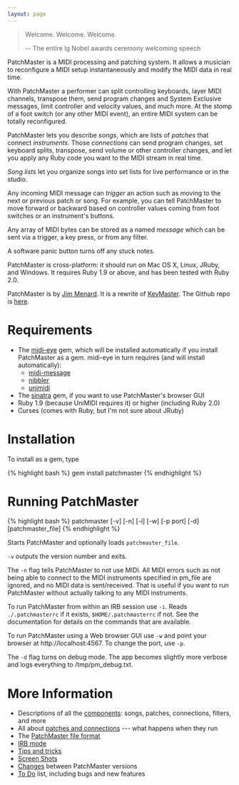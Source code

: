 ```yaml
---
layout: page
---
```


> Welcome. Welcome. Welcome.
> 
> -- The entire Ig Nobel awards ceremony welcoming speech

PatchMaster is a MIDI processing and patching system. It allows a musician
to reconfigure a MIDI setup instantaneously and modify the MIDI data in real
time.

With PatchMaster a performer can split controlling keyboards, layer MIDI
channels, transpose them, send program changes and System Exclusive
messages, limit controller and velocity values, and much more. At the stomp
of a foot switch (or any other MIDI event), an entire MIDI system can be
totally reconfigured.

PatchMaster lets you describe _songs_, which are lists of _patches_ that
connect _instruments_. Those _connections_ can send program changes, set
keyboard splits, transpose, send volume or other controller changes, and let
you apply any Ruby code you want to the MIDI stream in real time.

_Song lists_ let you organize songs into set lists for live performance or
in the studio.

Any incoming MIDI message can _trigger_ an action such as moving to the next
or previous patch or song. For example, you can tell PatchMaster to move
forward or backward based on controller values coming from foot switches or
an instrument's buttons.

Any array of MIDI bytes can be stored as a named _message_ which can be sent
via a trigger, a key press, or from any filter.

A software panic button turns off any stuck notes.

PatchMaster is cross-platform: it should run on Mac OS X, Linux, JRuby, and
Windows. It requires Ruby 1.9 or above, and has been tested with Ruby 2.0.

PatchMaster is by [Jim Menard](mailto:jim@jimmenard.com). It is a rewrite of
[KeyMaster](http://jimmenard.com/projects/keymaster/). The Github repo is
[here](https://github.com/jimm/patchmaster).

# Requirements

- The [midi-eye](https://github.com/arirusso/midi-eye) gem, which will be
  installed automatically if you install PatchMaster as a gem. midi-eye in
  turn requires (and will install automatically):
  - [midi-message](https://github.com/arirusso/midi-message)
  - [nibbler](https://github.com/arirusso/nibbler)
  - [unimidi](https://github.com/arirusso/unimidi)
- The [sinatra](http://www.sinatrarb.com/) gem, if you want to use
  PatchMaster's browser GUI
- Ruby 1.9 (because UniMIDI requires it) or higher (including Ruby 2.0)
- Curses (comes with Ruby, but I'm not sure about JRuby)

# Installation

To install as a gem, type

{% highlight bash %}
gem install patchmaster
{% endhighlight %}

# Running PatchMaster

{% highlight bash %}
patchmaster [-v] [-n] [-i] [-w] [-p port] [-d] [patchmaster_file]
{% endhighlight %}

Starts PatchMaster and optionally loads `patchmaster_file`.

`-v` outputs the version number and exits.

The `-n` flag tells PatchMaster to not use MIDI. All MIDI errors such as not
being able to connect to the MIDI instruments specified in pm_file are
ignored, and no MIDI data is sent/received. That is useful if you want to
run PatchMaster without actually talking to any MIDI instruments.

To run PatchMaster from within an IRB session use `-i`. Reads
`./.patchmasterrc` if it exists, `$HOME/.patchmasterrc` if not. See the
documentation for details on the commands that are available.

To run PatchMaster using a Web browser GUI use `-w` and point your browser at
http://localhost:4567. To change the port, use `-p`.

The `-d` flag turns on debug mode. The app becomes slightly more verbose and
logs everything to /tmp/pm_debug.txt.

# More Information

- Descriptions of all the [components](/components.html): songs, patches,
  connections, filters, and more
- All about [patches and connections](/patches.html) --- what happens when they run
- The [PatchMaster file format](/file-format.html)
- [IRB mode](/irb.html)
- [Tips and tricks](/tips-and-tricks.html)
- [Screen Shots](/screenshots.html)
- [Changes](/changes.html) between PatchMaster versions
- [To Do](/todo.html) list, including bugs and new features
